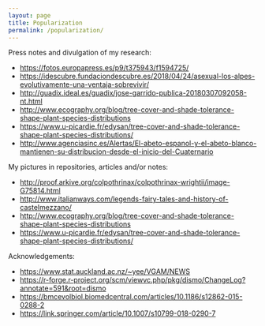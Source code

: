 ```yaml
---
layout: page
title: Popularization
permalink: /popularization/
---
```

Press notes and divulgation of my research:
<ul>
	<li><a href="https://fotos.europapress.es/p9/t375943/f1594725/">https://fotos.europapress.es/p9/t375943/f1594725/</a></li>
	<li><a href="https://idescubre.fundaciondescubre.es/2018/04/24/asexual-los-alpes-evolutivamente-una-ventaja-sobrevivir/">https://idescubre.fundaciondescubre.es/2018/04/24/asexual-los-alpes-evolutivamente-una-ventaja-sobrevivir/</a></li>
	<li><a href="http://guadix.ideal.es/guadix/jose-garrido-publica-20180307092058-nt.html">http://guadix.ideal.es/guadix/jose-garrido-publica-20180307092058-nt.html</a></li>
	<li><a href="http://www.ecography.org/blog/tree-cover-and-shade-tolerance-shape-plant-species-distributions">http://www.ecography.org/blog/tree-cover-and-shade-tolerance-shape-plant-species-distributions</a></li>
	<li><a href="https://www.u-picardie.fr/edysan/tree-cover-and-shade-tolerance-shape-plant-species-distributions/">https://www.u-picardie.fr/edysan/tree-cover-and-shade-tolerance-shape-plant-species-distributions/</a></li>
	<li><a href="http://www.agenciasinc.es/Alertas/El-abeto-espanol-y-el-abeto-blanco-mantienen-su-distribucion-desde-el-inicio-del-Cuaternario">http://www.agenciasinc.es/Alertas/El-abeto-espanol-y-el-abeto-blanco-mantienen-su-distribucion-desde-el-inicio-del-Cuaternario</a></li>
</ul>
My pictures in repositories, articles and/or notes:
<ul>
	<li><a href="http://proof.arkive.org/colpothrinax/colpothrinax-wrightii/image-G75814.html">http://proof.arkive.org/colpothrinax/colpothrinax-wrightii/image-G75814.html</a></li>
	<li><a href="http://www.italianways.com/legends-fairy-tales-and-history-of-castelmezzano/">http://www.italianways.com/legends-fairy-tales-and-history-of-castelmezzano/</a></li>
	<li><a href="http://www.ecography.org/blog/tree-cover-and-shade-tolerance-shape-plant-species-distributions">http://www.ecography.org/blog/tree-cover-and-shade-tolerance-shape-plant-species-distributions</a></li>
	<li><a href="https://www.u-picardie.fr/edysan/tree-cover-and-shade-tolerance-shape-plant-species-distributions/">https://www.u-picardie.fr/edysan/tree-cover-and-shade-tolerance-shape-plant-species-distributions/</a></li>
</ul>
Acknowledgements:
<ul>
	<li><a href="https://www.stat.auckland.ac.nz/~yee/VGAM/NEWS">https://www.stat.auckland.ac.nz/~yee/VGAM/NEWS</a></li>
	<li><a href="https://r-forge.r-project.org/scm/viewvc.php/pkg/dismo/ChangeLog?annotate=591&amp;root=dismo">https://r-forge.r-project.org/scm/viewvc.php/pkg/dismo/ChangeLog?annotate=591&amp;root=dismo</a></li>
	<li><a href="https://bmcevolbiol.biomedcentral.com/articles/10.1186/s12862-015-0288-2">https://bmcevolbiol.biomedcentral.com/articles/10.1186/s12862-015-0288-2</a></li>
	<li><a href="https://link.springer.com/article/10.1007/s10799-018-0290-7" target="_blank" rel="noopener">https://link.springer.com/article/10.1007/s10799-018-0290-7</a></li>
</ul>
